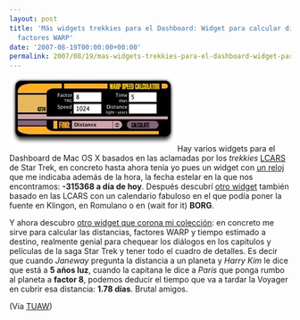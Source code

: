 ```yaml
---
layout: post
title: 'Más widgets trekkies para el Dashboard: Widget para calcular distancias y
  factores WARP'
date: '2007-08-19T00:00:00+00:00'
permalink: 2007/08/19/mas-widgets-trekkies-para-el-dashboard-widget-para-calcular-distancias-y-factores-warp/
---
```

<img src='/assets/warpspeedcalculator_20070803134242.jpg' alt='Warp Calculator' class="derecha" />Hay varios widgets para el Dashboard de Mac OS X basados en las aclamadas por los <em>trekkies</em> <a href="http://es.wikipedia.org/wiki/LCARS">LCARS</a> de Star Trek, en concreto hasta ahora tenía yo pues un widget con <a href="http://www.macupdate.com/info.php/id/23547">un reloj</a> que me indicaba además de la hora, la fecha estelar en la que nos encontramos: <strong>-315368 a día de hoy</strong>.  Después descubrí <a href="http://www.apple.com/downloads/dashboard/movie_tv/tngcalendarwidget.html">otro widget</a> también basado en las LCARS con un calendario fabuloso en el que podía poner la fuente en Klingon, en Romulano o en (wait for it) <strong>BORG</strong>.

Y ahora descubro <a href="http://www.apple.com/downloads/dashboard/justforfun/warpspeedcalculator.html">otro widget que corona mi colección</a>: en concreto me sirve para calcular las distancias, factores WARP y tiempo estimado a destino, realmente genial para chequear los diálogos en los capítulos y películas de la saga Star Trek y tener todo el cuadro de detalles. Es decir que cuando <em>Janeway</em> pregunta la distancia a un planeta y <em> Harry Kim</em> le dice que está a <strong>5 años luz</strong>, cuando la capitana le dice a <em>Paris</em> que ponga rumbo al planeta a <strong>factor 8</strong>, podemos deducir el tiempo que va a tardar la Voyager en cubrir esa distancia: <strong>1.78 días</strong>. Brutal amigos.

(Vía <a href="http://www.tuaw.com/2007/08/08/widget-watch-warp-speed-calculator/">TUAW</a>)
